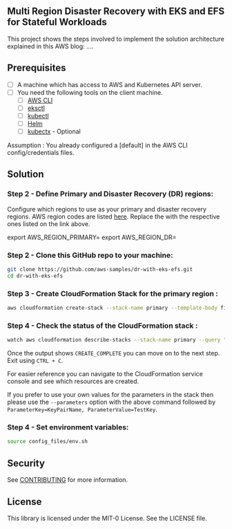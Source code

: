 ## Multi Region Disaster Recovery with EKS and EFS for Stateful Workloads

This project shows the steps involved to implement the solution architecture explained in this AWS blog: ....

## Prerequisites

- [ ] A machine which has access to AWS and Kubernetes API server.
- [ ] You need the following tools on the client machine.
	- [ ] [AWS CLI](https://docs.aws.amazon.com/cli/latest/userguide/cli-chap-install.html)
   	- [ ] [eksctl](https://eksctl.io/installation/)
  	- [ ] [kubectl](https://docs.aws.amazon.com/eks/latest/userguide/install-kubectl.html)
  	- [ ] [Helm](https://helm.sh/docs/intro/install/)
  	- [ ] [kubectx](https://github.com/ahmetb/kubectx) - Optional
     
Assumption : You already configured a [default] in the AWS CLI config/credentials files.

## Solution

### Step 2 - Define Primary and Disaster Recovery (DR) regions:

Configure which regions to use as your primary and disaster recovery regions. AWS region codes are listed [here](https://docs.aws.amazon.com/AWSEC2/latest/UserGuide/using-regions-availability-zones.html#concepts-available-regions).
Replace the <AWS-region-code> with the respective ones listed on the link above.

export AWS_REGION_PRIMARY=<AWS-region-code>
export AWS_REGION_DR=<AWS-region-code>


### Step 2 - Clone this GitHub repo to your machine:

```bash
git clone https://github.com/aws-samples/dr-with-eks-efs.git
cd dr-with-eks-efs
```

### Step 3 - Create CloudFormation Stack for the primary region : 

```bash
aws cloudformation create-stack --stack-name primary --template-body file://template/cfn_primary.yaml
```

### Step 4 - Check the status of the CloudFormation stack :

```bash
watch aws cloudformation describe-stacks --stack-name primary --query "Stacks[0].StackStatus" --output text
```

Once the output shows `CREATE_COMPLETE` you can move on to the next step. Exit using `CTRL + C`. 

For easier reference you can navigate to the CloudFormation service console and see which resources are created. 

If you prefer to use your own values for the parameters in the stack then please use the `--parameters` option with the above command followed by `ParameterKey=KeyPairName, ParameterValue=TestKey`.

### Step 4 - Set environment variables:

```bash
source config_files/env.sh
```


## Security

See [CONTRIBUTING](CONTRIBUTING.md#security-issue-notifications) for more information.

## License

This library is licensed under the MIT-0 License. See the LICENSE file.

